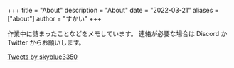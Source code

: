 +++
title = "About"
description = "About"
date = "2022-03-21"
aliases = ["about"]
author = "すかい"
+++

作業中に詰まったことなどをメモしています。
連絡が必要な場合は Discord か Twitter からお願いします。

<a class="twitter-timeline" data-width="400" data-height="600" data-theme="dark" href="https://twitter.com/skyblue3350?ref_src=twsrc%5Etfw">Tweets by skyblue3350</a>
<script async src="https://platform.twitter.com/widgets.js" charset="utf-8"></script>
